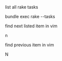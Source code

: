 list all rake tasks

bundle exec rake --tasks

find next listed item in vim

n

find previous item in vim

N
